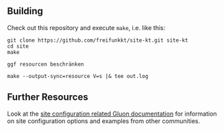 ## Building

Check out this repository and execute `make`, i.e. like this:

    git clone https://github.com/freifunkkt/site-kt.git site-kt
    cd site
    make
    
    ggf resourcen beschränken
    
    make --output-sync=resource V=s |& tee out.log
    
    

## Further Resources

Look at the [site configuration related Gluon documentation](http://gluon.readthedocs.org/en/v2016.1.5/user/site.html)
for information on site configuration options and examples from other communities.
